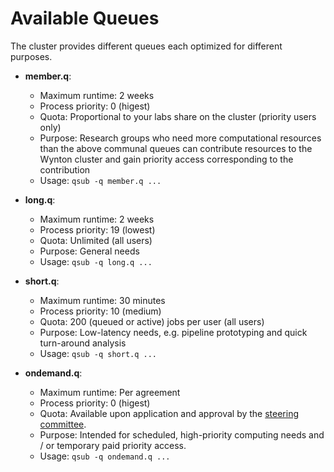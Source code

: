 # Available Queues

The cluster provides different queues each optimized for different purposes.

* **member.q**:

  - Maximum runtime: 2 weeks
  - Process priority: 0 (higest)
  - Quota: Proportional to your labs share on the cluster (priority users only)
  - Purpose: Research groups who need more computational resources than the above communal queues can contribute resources to the Wynton cluster and gain priority access corresponding to the contribution
  - Usage: `qsub -q member.q ...`

* **long.q**:

  - Maximum runtime: 2 weeks
  - Process priority: 19 (lowest)
  - Quota: Unlimited (all users)
  - Purpose: General needs
  - Usage: `qsub -q long.q ...`

* **short.q**:

  - Maximum runtime: 30 minutes
  - Process priority: 10 (medium)
  - Quota: 200 (queued or active) jobs per user (all users)
  - Purpose: Low-latency needs, e.g. pipeline prototyping and quick turn-around analysis
  - Usage: `qsub -q short.q ...`

* **ondemand.q**:

  - Maximum runtime: Per agreement
  - Process priority: 0 (higest)
  - Quota: Available upon application and approval by the [steering committee].
  - Purpose: Intended for scheduled, high-priority computing needs and / or temporary paid priority access.
  - Usage: `qsub -q ondemand.q ...`


[steering committee]: http://wynton.ucsf.edu/


<!--
NOTES:

To list available queues, do:

    qstat -f | grep -F "@" | sed -E 's/@.*//g' | sort -u
-->
